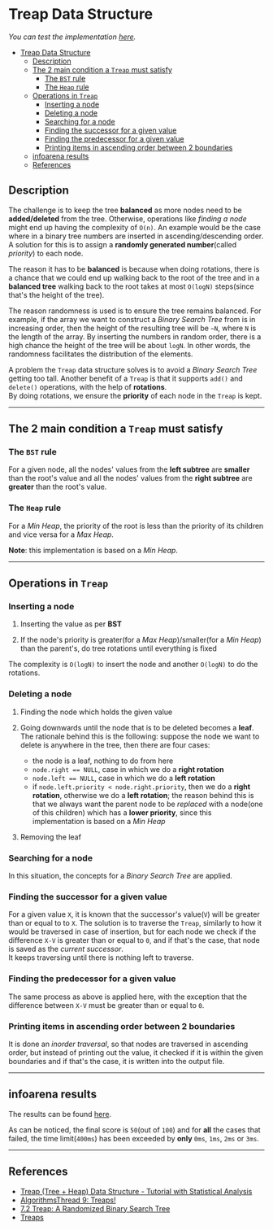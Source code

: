 # Treap Data Structure

*You can test the implementation [here](https://www.infoarena.ro/problema/abce).*

- [Treap Data Structure](#treap-data-structure)
  - [Description](#description)
  - [The 2 main condition a `Treap` must satisfy](#the-2-main-condition-a-treap-must-satisfy)
    - [The `BST` rule](#the-bst-rule)
    - [The `Heap` rule](#the-heap-rule)
  - [Operations in `Treap`](#operations-in-treap)
    - [Inserting a node](#inserting-a-node)
    - [Deleting a node](#deleting-a-node)
    - [Searching for a node](#searching-for-a-node)
    - [Finding the successor for a given value](#finding-the-successor-for-a-given-value)
    - [Finding the predecessor for a given value](#finding-the-predecessor-for-a-given-value)
    - [Printing items in ascending order between 2 boundaries](#printing-items-in-ascending-order-between-2-boundaries)
  - [infoarena results](#infoarena-results)
  - [References](#references)

## Description

The challenge is to keep the tree **balanced** as more nodes need to be **added/deleted** from the tree. Otherwise, operations like *finding a node* might end up having the complexity of `O(n)`. An example would be the case where in a binary tree numbers are inserted in ascending/descending order.  
A solution for this is to assign a **randomly generated number**(called *priority*) to each node.

The reason it has to be **balanced** is because when doing rotations, there is a chance that we could end up walking back to the root of the tree and in a **balanced tree** walking back to the root takes at most `O(logN)` steps(since that's the height of the tree).

The reason randomness is used is to ensure the tree remains balanced. For example, if the array we want to construct a *Binary Search Tree* from is in increasing order, then the height of the resulting tree will be `~N`, where `N` is the length of the array. By inserting the numbers in random order, there is a high chance the height of the tree will be about `logN`. In other words, the randomness facilitates the distribution of the elements.

A problem the `Treap` data structure solves is to avoid a *Binary Search Tree* getting too tall. Another benefit of a `Treap` is that it supports `add()` and `delete()` operations, with the help of **rotations**.  
By doing rotations, we ensure the **priority** of each node in the `Treap` is kept.

---

## The 2 main condition a `Treap` must satisfy

### The `BST` rule

For a given node, all the nodes' values from the **left subtree** are **smaller** than the root's value and all the nodes' values from the **right subtree** are **greater** than the root's value.

### The `Heap` rule

For a *Min Heap*, the priority of the root is less than the priority of its children and vice versa for a *Max Heap*.

**Note**: this implementation is based on a *Min Heap*.

---

## Operations in `Treap`

### Inserting a node

1. Inserting the value as per **BST**

2. If the node's priority is greater(for a *Max Heap*)/smaller(for a *Min Heap*) than the parent's, do tree rotations until everything is fixed

The complexity is `O(logN)` to insert the node and another `O(logN)` to do the rotations.

### Deleting a node

1. Finding the node which holds the given value

2. Going downwards until the node that is to be deleted becomes a **leaf**.  
   The rationale behind this is the following: suppose the node we want to delete is anywhere in the tree, then there are four cases:
    * the node is a leaf, nothing to do from here
    * `node.right == NULL`, case in which we do a **right rotation**
    * `node.left == NULL`, case in which we do a **left rotation**
    * if `node.left.priority < node.right.priority`, then we do a **right rotation**, otherwise we do a **left rotation**; the reason behind this is that we always want the parent node to be *replaced* with a node(one of this children) which has a **lower priority**, since this implementation is based on a *Min Heap*

3. Removing the leaf

### Searching for a node

In this situation, the concepts for a *Binary Search Tree* are applied.

### Finding the successor for a given value

For a given value `X`, it is known that the successor's value(`V`) will be greater than or equal to to `X`. The solution is to traverse the `Treap`, similarly to how it would be traversed in case of insertion, but for each node we check if the difference `X-V` is greater than or equal to `0`, and if that's the case, that node is saved as the *current successor*.  
It keeps traversing until there is nothing left to traverse.

### Finding the predecessor for a given value

The same process as above is applied here, with the exception that the difference between `X-V` must be greater than or equal to `0`.

### Printing items in ascending order between 2 boundaries

It is done an *inorder traversal*, so that nodes are traversed in ascending order, but instead of printing out the value, it checked if it is within the given boundaries and if that's the case, it is written into the output file.

---

## infoarena results

The results can be found [here](https://www.infoarena.ro/job_detail/2752005).

As can be noticed, the final score is `50`(out of `100`) and for **all** the cases that failed, the time limit(`400ms`) has been exceeded by **only** `0ms`, `1ms`, `2ms` or `3ms`.

---

## References

* [Treap (Tree + Heap) Data Structure - Tutorial with Statistical Analysis](https://www.youtube.com/watch?v=uwWOUAdOTig)
* [AlgorithmsThread 9: Treaps!](https://www.youtube.com/watch?v=6x0UlIBLRsc)
* [7.2 Treap: A Randomized Binary Search Tree](https://opendatastructures.org/ods-java/7_2_Treap_Randomized_Binary.html)
* [Treaps](http://faculty.cs.niu.edu/~freedman/340/340notes/340treap.htm)